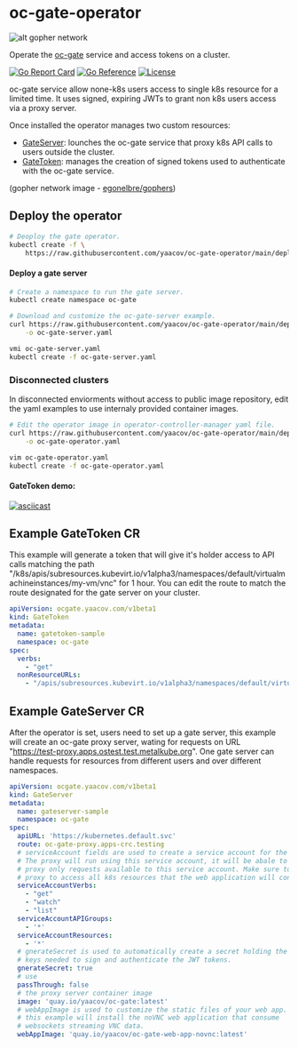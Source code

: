 # oc-gate-operator

![alt gopher network](https://raw.githubusercontent.com/yaacov/oc-gate/main/web/public/network-side.png)

Operate the [oc-gate](https://github.com/yaacov/oc-gate) service and access tokens on a cluster.

[![Go Report Card](https://goreportcard.com/badge/github.com/yaacov/oc-gate-operator)](https://goreportcard.com/report/github.com/yaacov/oc-gate-operator)
[![Go Reference](https://pkg.go.dev/badge/github.com/yaacov/oc-gate-operator.svg)](https://pkg.go.dev/github.com/yaacov/oc-gate-operator)
[![License](https://img.shields.io/badge/License-Apache%202.0-blue.svg)](https://opensource.org/licenses/Apache-2.0)

oc-gate service allow none-k8s users access to single k8s resource for a limited time.
It uses signed, expiring JWTs to grant non k8s users access via a proxy server.

Once installed the operator manages two custom resources:

- [GateServer](#example-gateserver-cr): lounches the oc-gate service that proxy k8s API calls to users outside the cluster.
- [GateToken](#example-gatetoken-cr): manages the creation of signed tokens used to authenticate with the oc-gate service.

(gopher network image - [egonelbre/gophers](https://github.com/egonelbre/gophers))

## Deploy the operator

``` bash
# Deoploy the gate operator.
kubectl create -f \
    https://raw.githubusercontent.com/yaacov/oc-gate-operator/main/deploy/oc-gate-operator.yaml
```

#### Deploy a gate server

``` bash
# Create a namespace to run the gate server.
kubectl create namespace oc-gate

# Download and customize the oc-gate-server example.
curl https://raw.githubusercontent.com/yaacov/oc-gate-operator/main/deploy/oc-gate-server.yaml \
    -o oc-gate-server.yaml

vmi oc-gate-server.yaml
kubectl create -f oc-gate-server.yaml
```

### Disconnected clusters

In disconnected enviorments without access to public image repository, edit the yaml examples to use internaly provided container images.

``` bash
# Edit the operator image in operator-controller-manager yaml file.
curl https://raw.githubusercontent.com/yaacov/oc-gate-operator/main/deploy/oc-gate-operator.yaml \
    -o oc-gate-operator.yaml

vim oc-gate-operator.yaml
kubectl create -f oc-gate-operator.yaml
```

#### GateToken demo:

[![asciicast](https://asciinema.org/a/397136.svg)](https://asciinema.org/a/397136)

## Example GateToken CR

This example will generate a token that will give it's holder access to API calls matching the path "/k8s/apis/subresources.kubevirt.io/v1alpha3/namespaces/default/virtualmachineinstances/my-vm/vnc" for 1 hour. You can edit the route to match the route designated for the gate server on your cluster.

```yaml
apiVersion: ocgate.yaacov.com/v1beta1
kind: GateToken
metadata:
  name: gatetoken-sample
  namespace: oc-gate
spec:
  verbs:
    - "get"
  nonResourceURLs:
    - "/apis/subresources.kubevirt.io/v1alpha3/namespaces/default/virtualmachineinstances/my-vm/vnc"
```

## Example GateServer CR

After the operator is set, users need to set up a gate server, this example will create an oc-gate proxy server, wating for requests on URL "https://test-proxy.apps.ostest.test.metalkube.org". One gate server can handle requests for resources from different users and over different namespaces.


```yaml
apiVersion: ocgate.yaacov.com/v1beta1
kind: GateServer
metadata:
  name: gateserver-sample
  namespace: oc-gate
spec:
  apiURL: 'https://kubernetes.default.svc'
  route: oc-gate-proxy.apps-crc.testing
  # serviceAccount fields are used to create a service account for the oc gate proxy.
  # The proxy will run using this service account, it will be abale to
  # proxy only requests available to this service account. Make sure to allow the 
  # proxy to access all k8s resources that the web application will consume.
  serviceAccountVerbs:
    - "get"
    - "watch"
    - "list"
  serviceAccountAPIGroups:
    - '*'
  serviceAccountResources:
    - '*'
  # gnerateSecret is used to automatically create a secret holding the asymetrical
  # keys needed to sign and authenticate the JWT tokens.
  gnerateSecret: true
  # use 
  passThrough: false
  # the proxy server container image
  image: 'quay.io/yaacov/oc-gate:latest'
  # webAppImage is used to customize the static files of your web app.
  # this example will install the noVNC web application that consume
  # websockets streaming VNC data.
  webAppImage: 'quay.io/yaacov/oc-gate-web-app-novnc:latest'
```
